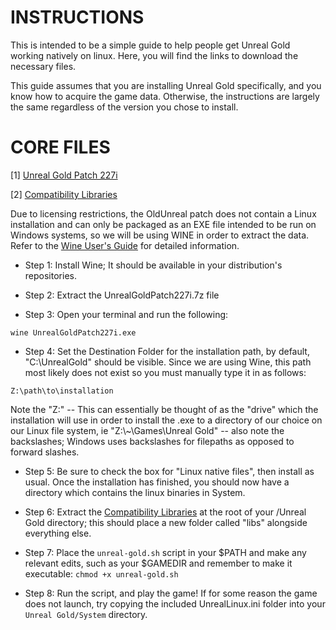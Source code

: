 # INSTRUCTIONS

This is intended to be a simple guide to help people get Unreal Gold working natively on linux.
Here, you will find the links to download the necessary files.

This guide assumes that you are installing Unreal Gold specifically, and you know how to acquire the game data.
Otherwise, the instructions are largely the same regardless of the version you chose to install.

# CORE FILES

[1] [Unreal Gold Patch 227i](https://oldunreal.com/patch/unreal/oldunreal/UnrealGoldPatch227i.7z)

[2] [Compatibility Libraries](https://github.com/vide0hanz/unreal-gold/raw/master/NEW_unreal_libs_i386.zip)

Due to licensing restrictions, the OldUnreal patch does not contain a Linux installation and can only be packaged as 
an EXE file intended to be run on Windows systems, so we will be using WINE in order to extract the data. Refer to
the [Wine User's Guide](https://wiki.winehq.org/Wine_User%27s_Guide) for detailed information.

- Step 1: Install Wine; It should be available in your distribution's repositories. 

- Step 2: Extract the UnrealGoldPatch227i.7z file

- Step 3: Open your terminal and run the following:

`wine UnrealGoldPatch227i.exe`

- Step 4: Set the Destination Folder for the installation path, by default, "C:\UnrealGold" should be visible. Since
we are using Wine, this path most likely does not exist so you must manually type it in as follows:

`Z:\path\to\installation`

  Note the "Z:\" -- This can essentially be thought of as the "drive" which the installation will use in order to
  install the .exe to a directory of our choice on our Linux file system, ie "Z:\\~\Games\Unreal Gold" -- also note the
  backslashes; Windows uses backslashes for filepaths as opposed to forward slashes. 

- Step 5: Be sure to check the box for "Linux native files", then install as usual. Once the installation has finished, you should now have a directory which contains the linux binaries in System.

- Step 6: Extract the [Compatibility Libraries](https://github.com/vide0hanz/unreal-gold/raw/master/NEW_unreal_libs_i386.zip) at the root of your /Unreal Gold directory; this should place a new folder called "libs" alongside everything
else.

- Step 7: Place the `unreal-gold.sh` script in your $PATH and make any relevant edits, such as your $GAMEDIR and 
remember to make it executable: `chmod +x unreal-gold.sh`

- Step 8: Run the script, and play the game! If for some reason the game does not launch, try copying the included UnrealLinux.ini folder into your `Unreal Gold/System` directory.

 



